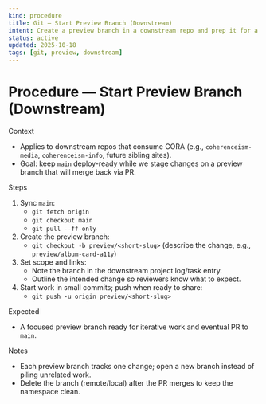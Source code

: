 ```yaml
---
kind: procedure
title: Git — Start Preview Branch (Downstream)
intent: Create a preview branch in a downstream repo and prep it for a PR back to `main`
status: active
updated: 2025-10-18
tags: [git, preview, downstream]
---
```


# Procedure — Start Preview Branch (Downstream)

Context
- Applies to downstream repos that consume CORA (e.g., `coherenceism-media`, `coherenceism-info`, future sibling sites).
- Goal: keep `main` deploy-ready while we stage changes on a preview branch that will merge back via PR.

Steps
1) Sync `main`:
   - `git fetch origin`
   - `git checkout main`
   - `git pull --ff-only`
2) Create the preview branch:
   - `git checkout -b preview/<short-slug>` (describe the change, e.g., `preview/album-card-a11y`)
3) Set scope and links:
   - Note the branch in the downstream project log/task entry.
   - Outline the intended change so reviewers know what to expect.
4) Start work in small commits; push when ready to share:
   - `git push -u origin preview/<short-slug>`

Expected
- A focused preview branch ready for iterative work and eventual PR to `main`.

Notes
- Each preview branch tracks one change; open a new branch instead of piling unrelated work.
- Delete the branch (remote/local) after the PR merges to keep the namespace clean.

